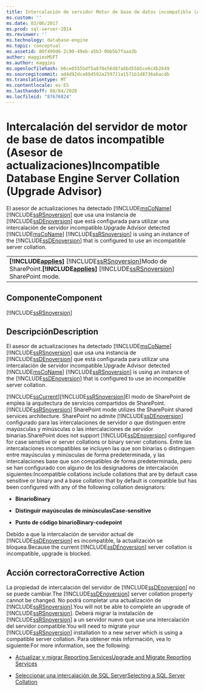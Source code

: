 ```yaml
---
title: Intercalación de servidor Motor de base de datos incompatible (Asesor de actualizaciones) | Microsoft Docs
ms.custom: ''
ms.date: 03/06/2017
ms.prod: sql-server-2014
ms.reviewer: ''
ms.technology: database-engine
ms.topic: conceptual
ms.assetid: 80f499d6-2c90-49eb-a5b3-0bb5b7faaa3b
author: maggiesMSFT
ms.author: maggies
ms.openlocfilehash: b6ce0555bdf5a878e56d87a8bd55b5ce6c4b2649
ms.sourcegitcommit: ad4d92dce894592a259721a1571b1d8736abacdb
ms.translationtype: MT
ms.contentlocale: es-ES
ms.lasthandoff: 08/04/2020
ms.locfileid: "87676824"
---
```

# <a name="incompatible-database-engine-server-collation-upgrade-advisor"></a><span data-ttu-id="ad14c-102">Intercalación del servidor de motor de base de datos incompatible (Asesor de actualizaciones)</span><span class="sxs-lookup"><span data-stu-id="ad14c-102">Incompatible Database Engine Server Collation (Upgrade Advisor)</span></span>
  <span data-ttu-id="ad14c-103">El asesor de actualizaciones ha detectado [!INCLUDE[msCoName](../../includes/msconame-md.md)] [!INCLUDE[ssRSnoversion](../../includes/ssrsnoversion-md.md)] que usa una instancia de [!INCLUDE[ssDEnoversion](../../includes/ssdenoversion-md.md)] que está configurada para utilizar una intercalación de servidor incompatible.</span><span class="sxs-lookup"><span data-stu-id="ad14c-103">Upgrade Advisor detected [!INCLUDE[msCoName](../../includes/msconame-md.md)] [!INCLUDE[ssRSnoversion](../../includes/ssrsnoversion-md.md)] is using an instance of the [!INCLUDE[ssDEnoversion](../../includes/ssdenoversion-md.md)] that is configured to use an incompatible server collation.</span></span>  
  
||  
|-|  
|<span data-ttu-id="ad14c-104">**[!INCLUDE[applies](../../includes/applies-md.md)]**  [!INCLUDE[ssRSnoversion](../../includes/ssrsnoversion-md.md)]Modo de SharePoint.</span><span class="sxs-lookup"><span data-stu-id="ad14c-104">**[!INCLUDE[applies](../../includes/applies-md.md)]**  [!INCLUDE[ssRSnoversion](../../includes/ssrsnoversion-md.md)] SharePoint mode.</span></span>|  
  
## <a name="component"></a><span data-ttu-id="ad14c-105">Componente</span><span class="sxs-lookup"><span data-stu-id="ad14c-105">Component</span></span>  
 [!INCLUDE[ssRSnoversion](../../includes/ssrsnoversion-md.md)]  
  
## <a name="description"></a><span data-ttu-id="ad14c-106">Descripción</span><span class="sxs-lookup"><span data-stu-id="ad14c-106">Description</span></span>  
 <span data-ttu-id="ad14c-107">El asesor de actualizaciones ha detectado [!INCLUDE[msCoName](../../includes/msconame-md.md)] [!INCLUDE[ssRSnoversion](../../includes/ssrsnoversion-md.md)] que usa una instancia de [!INCLUDE[ssDEnoversion](../../includes/ssdenoversion-md.md)] que está configurada para utilizar una intercalación de servidor incompatible.</span><span class="sxs-lookup"><span data-stu-id="ad14c-107">Upgrade Advisor detected [!INCLUDE[msCoName](../../includes/msconame-md.md)] [!INCLUDE[ssRSnoversion](../../includes/ssrsnoversion-md.md)] is using an instance of the [!INCLUDE[ssDEnoversion](../../includes/ssdenoversion-md.md)] that is configured to use an incompatible server collation.</span></span>  
  
 [!INCLUDE[ssCurrent](../../includes/sscurrent-md.md)]<span data-ttu-id="ad14c-108">[!INCLUDE[ssRSnoversion](../../includes/ssrsnoversion-md.md)]El modo de SharePoint de emplea la arquitectura de servicios compartidos de SharePoint.</span><span class="sxs-lookup"><span data-stu-id="ad14c-108">[!INCLUDE[ssRSnoversion](../../includes/ssrsnoversion-md.md)] SharePoint mode utilizes the SharePoint shared services architecture.</span></span> <span data-ttu-id="ad14c-109">SharePoint no admite [!INCLUDE[ssDEnoversion](../../includes/ssdenoversion-md.md)] configurado para las intercalaciones de servidor o que distinguen entre mayúsculas y minúsculas o las intercalaciones de servidor binarias.</span><span class="sxs-lookup"><span data-stu-id="ad14c-109">SharePoint does not support [!INCLUDE[ssDEnoversion](../../includes/ssdenoversion-md.md)] configured for case sensitive or server collations or binary server collations.</span></span> <span data-ttu-id="ad14c-110">Entre las intercalaciones incompatibles se incluyen las que son binarias o distinguen entre mayúsculas y minúsculas de forma predeterminada, y las intercalaciones base que son compatibles de forma predeterminada, pero se han configurado con alguno de los designadores de intercalación siguientes:</span><span class="sxs-lookup"><span data-stu-id="ad14c-110">Incompatible collations include collations that are by default case sensitive or binary and a base collation that by default is compatible but has been configured with any of the following collation designators:</span></span>  
  
-   <span data-ttu-id="ad14c-111">**Binario**</span><span class="sxs-lookup"><span data-stu-id="ad14c-111">**Binary**</span></span>  
  
-   <span data-ttu-id="ad14c-112">**Distinguir mayúsculas de minúsculas**</span><span class="sxs-lookup"><span data-stu-id="ad14c-112">**Case-sensitive**</span></span>  
  
-   <span data-ttu-id="ad14c-113">**Punto de código binario**</span><span class="sxs-lookup"><span data-stu-id="ad14c-113">**Binary-codepoint**</span></span>  
  
 <span data-ttu-id="ad14c-114">Debido a que la intercalación de servidor actual de [!INCLUDE[ssDEnoversion](../../includes/ssdenoversion-md.md)] es incompatible, la actualización se bloquea.</span><span class="sxs-lookup"><span data-stu-id="ad14c-114">Because the current [!INCLUDE[ssDEnoversion](../../includes/ssdenoversion-md.md)] server collation is incompatible, upgrade is blocked.</span></span>  
  
## <a name="corrective-action"></a><span data-ttu-id="ad14c-115">Acción correctora</span><span class="sxs-lookup"><span data-stu-id="ad14c-115">Corrective Action</span></span>  
 <span data-ttu-id="ad14c-116">La propiedad de intercalación del servidor de [!INCLUDE[ssDEnoversion](../../includes/ssdenoversion-md.md)] no se puede cambiar.</span><span class="sxs-lookup"><span data-stu-id="ad14c-116">The [!INCLUDE[ssDEnoversion](../../includes/ssdenoversion-md.md)] server collation property cannot be changed.</span></span> <span data-ttu-id="ad14c-117">No podrá completar una actualización de [!INCLUDE[ssRSnoversion](../../includes/ssrsnoversion-md.md)].</span><span class="sxs-lookup"><span data-stu-id="ad14c-117">You will not be able to complete an upgrade of [!INCLUDE[ssRSnoversion](../../includes/ssrsnoversion-md.md)].</span></span> <span data-ttu-id="ad14c-118">Deberá migrar la instalación de [!INCLUDE[ssRSnoversion](../../includes/ssrsnoversion-md.md)] a un servidor nuevo que use una intercalación del servidor compatible.</span><span class="sxs-lookup"><span data-stu-id="ad14c-118">You will need to migrate your [!INCLUDE[ssRSnoversion](../../includes/ssrsnoversion-md.md)] installation to a new server which is using a compatible server collation.</span></span> <span data-ttu-id="ad14c-119">Para obtener más información, vea lo siguiente:</span><span class="sxs-lookup"><span data-stu-id="ad14c-119">For more information, see the following:</span></span>  
  
-   [<span data-ttu-id="ad14c-120">Actualizar y migrar Reporting Services</span><span class="sxs-lookup"><span data-stu-id="ad14c-120">Upgrade and Migrate Reporting Services</span></span>](https://go.microsoft.com/fwlink/?LinkId=233227)  
  
-   [<span data-ttu-id="ad14c-121">Seleccionar una intercalación de SQL Server</span><span class="sxs-lookup"><span data-stu-id="ad14c-121">Selecting a SQL Server Collation</span></span>](https://go.microsoft.com/fwlink/?LinkId=233226)  
  
  
